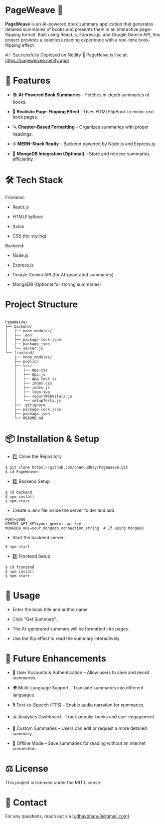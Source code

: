 # PageWeave 📖

**PageWeave** is an AI-powered book summary application that generates detailed summaries of books and presents them in an interactive page-flipping format. Built using React.js, Express.js, and Google Gemini API, this project provides a seamless reading experience with a real-time book-flipping effect.

#✅ Successfully Deployed on Netlify 🎉
 PageHeive is live at: https://pageweivee.netlify.app/

# 🚀 Features

- 📚 **AI-Powered Book Summaries** – Fetches in-depth summaries of books.

- 🎨 **Realistic Page-Flipping Effect** – Uses HTMLFlipBook to mimic real book pages.

- 🔍 **Chapter-Based Formatting** – Organizes summaries with proper headings.

- 🌐 **MERN-Stack Ready** – Backend powered by Node.js and Express.js.

- 💾 **MongoDB Integration (Optional)** – Store and retrieve summaries efficiently.

# 🛠️ Tech Stack

 Frontend:

- React.js

- HTMLFlipBook

- Axios

- CSS (for styling)

 Backend:

- Node.js

- Express.js

- Google Gemini API (for AI-generated summaries)

- MongoDB (Optional for storing summaries)

# Project Structure

````

PageWeive/
├── backend/
│   ├── node_modules/
│   ├── .env
│   ├── package-lock.json
│   ├── package.json
│   └── server.js
└── frontend/
    ├── node_modules/
    ├── public/
    ├── src/
    │   ├── App.css
    │   ├── App.js
    │   ├── App.test.js
    │   ├── index.css
    │   ├── index.js
    │   ├── logo.svg
    │   ├── reportWebVitals.js
    │   └── setupTests.js
    ├── .gitignore
    ├── package-lock.json
    ├── package.json
    └── README.md

````


# 📦 Installation & Setup

- 1️⃣ Clone the Repository

````
$ git clone https://github.com/bhanuudhay/PageWeave.git
$ cd PageWeaven

````

- 2️⃣ Backend Setup
````
$ cd backend
$ npm install
$ npm start 

````

- Create a .env file inside the server folder and add:

````
PORT=5000
GEMINI_API_KEY=your_gemini_api_key
MONGODB_URI=your_mongodb_connection_string  # If using MongoDB

````

- Start the backend server:

````
$ npm start

````

- 3️⃣ Frontend Setup
````
$ cd frontend
$ npm install
$ npm start

````

# 🚀 Usage

- Enter the book title and author name.

- Click "Get Summary".

- The AI-generated summary will be formatted into pages.

- Use the flip effect to read the summary interactively.


# 🔮 Future Enhancements

- 📖 User Accounts & Authentication – Allow users to save and revisit summaries.

- 🌍 Multi-Language Support – Translate summaries into different languages.

- 🎙️ Text-to-Speech (TTS) – Enable audio narration for summaries.

- 📊 Analytics Dashboard – Track popular books and user engagement.

- 📝 Custom Summaries – Users can edit or request a more detailed summary.

- 💾 Offline Mode – Save summaries for reading without an internet connection.


# ⚖️ License

This project is licensed under the MIT License.

# 📩 Contact

For any questions, reach out via [udhaybhanu3@gmail.com].
